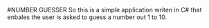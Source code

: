 #NUMBER GUESSER
So this is a simple application writen in C# that enbales the user is asked to guess a number out 1 to 10. 